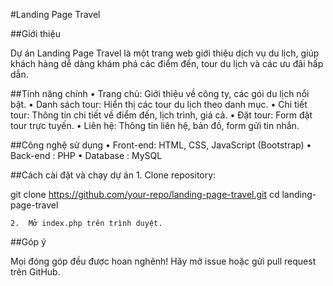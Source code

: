 #Landing Page Travel

##Giới thiệu

Dự án Landing Page Travel là một trang web giới thiệu dịch vụ du lịch, giúp khách hàng dễ dàng khám phá các điểm đến, tour du lịch và các ưu đãi hấp dẫn.

##Tính năng chính
	•	Trang chủ: Giới thiệu về công ty, các gói du lịch nổi bật.
	•	Danh sách tour: Hiển thị các tour du lịch theo danh mục.
	•	Chi tiết tour: Thông tin chi tiết về điểm đến, lịch trình, giá cả.
	•	Đặt tour: Form đặt tour trực tuyến.
	•	Liên hệ: Thông tin liên hệ, bản đồ, form gửi tin nhắn.

##Công nghệ sử dụng
	•	Front-end: HTML, CSS, JavaScript (Bootstrap)
	•	Back-end : PHP
	•	Database : MySQL

##Cách cài đặt và chạy dự án
	1.	Clone repository:

git clone https://github.com/your-repo/landing-page-travel.git
cd landing-page-travel


	2.	Mở index.php trên trình duyệt.
##Góp ý

Mọi đóng góp đều được hoan nghênh! Hãy mở issue hoặc gửi pull request trên GitHub.